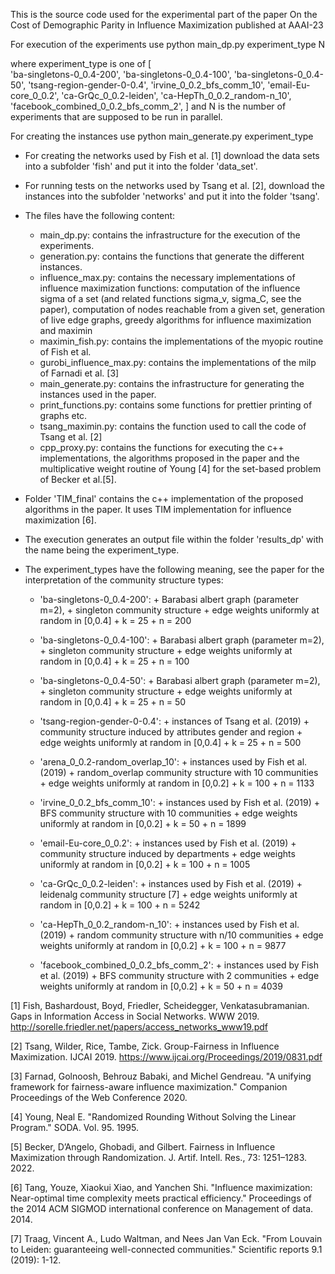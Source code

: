 This is the source code used for the experimental part of the paper 
			On the Cost of Demographic Parity in Influence Maximization published at AAAI-23

For execution of the experiments use
    python main_dp.py experiment_type N

where experiment_type is one of
        [   
	    'ba-singletons-0_0.4-200',
            'ba-singletons-0_0.4-100',
            'ba-singletons-0_0.4-50',
            'tsang-region-gender-0-0.4',
            'irvine_0_0.2_bfs_comm_10',
            'email-Eu-core_0_0.2',
            'ca-GrQc_0_0.2-leiden',
            'ca-HepTh_0_0.2_random-n_10',
            'facebook_combined_0_0.2_bfs_comm_2',
            ]
and N is the number of experiments that are supposed to be run in parallel.

For creating the instances use
    python main_generate.py experiment_type


- For creating the networks used by Fish et al. [1] download the data sets into a subfolder 'fish' and put it into the folder 'data_set'.

- For running tests on the networks used by Tsang et al. [2], download the instances into the subfolder 'networks' and put it into the folder 'tsang'.

- The files have the following content:
    - main_dp.py: contains the infrastructure for the execution of the experiments.
    - generation.py: contains the functions that generate the different instances.
    - influence_max.py: contains the necessary implementations of influence maximization functions: computation of the influence sigma of a set (and related functions sigma_v, sigma_C, see the paper), computation of nodes reachable from a given set, generation of live edge graphs, greedy algorithms for influence maximization and maximin
    - maximin_fish.py: contains the implementations of the myopic routine of Fish et al.
    - gurobi_influence_max.py: contains the implementations of the milp of Farnadi et al. [3]
    - main_generate.py: contains the infrastructure for generating the instances used in the paper.
    - print_functions.py: contains some functions for prettier printing of graphs etc.
    - tsang_maximin.py: contains the function used to call the code of Tsang et al. [2]
    - cpp_proxy.py: contains the functions for executing the c++ implementations, the algorithms proposed in the paper and the multiplicative weight routine of Young [4] for the set-based problem of Becker et al.[5].

- Folder 'TIM_final' contains the c++ implementation of the proposed algorithms in the paper. It uses TIM implementation for influence maximization [6].
- The execution generates an output file within the folder 'results_dp' with the name being the experiment_type.


- The experiment_types have the following meaning, see the paper for the interpretation of the community structure types:
    - 'ba-singletons-0_0.4-200':            + Barabasi albert graph (parameter m=2),
                                            + singleton community structure
                                            + edge weights uniformly at random in [0,0.4]
                                            + k = 25
                                            + n = 200

    - 'ba-singletons-0_0.4-100':            + Barabasi albert graph (parameter m=2),
                                            + singleton community structure
                                            + edge weights uniformly at random in [0,0.4]
                                            + k = 25
                                            + n = 100

    - 'ba-singletons-0_0.4-50':             + Barabasi albert graph (parameter m=2),
                                            + singleton community structure
                                            + edge weights uniformly at random in [0,0.4]
                                            + k = 25
                                            + n = 50

    - 'tsang-region-gender-0-0.4':          + instances of Tsang et al. (2019)
                                            + community structure induced by attributes gender and region
                                            + edge weights uniformly at random in [0,0.4]
                                            + k = 25
                                            + n = 500

    - 'arena_0_0.2-random_overlap_10':      + instances used by Fish et al. (2019)
                                            + random_overlap community structure with 10 communities
                                            + edge weights uniformly at random in [0,0.2]
                                            + k = 100
                                            + n = 1133                                

    - 'irvine_0_0.2_bfs_comm_10':           + instances used by Fish et al. (2019)
                                            + BFS community structure with 10 communities
                                            + edge weights uniformly at random in [0,0.2]
                                            + k = 50
                                            + n = 1899
                                            
    - 'email-Eu-core_0_0.2':                + instances used by Fish et al. (2019)
                                            + community structure induced by departments
                                            + edge weights uniformly at random in [0,0.2]
                                            + k = 100
                                            + n = 1005

    - 'ca-GrQc_0_0.2-leiden':               + instances used by Fish et al. (2019)
                                            + leidenalg community structure [7]
                                            + edge weights uniformly at random in [0,0.2]
                                            + k = 100
                                            + n = 5242

    - 'ca-HepTh_0_0.2_random-n_10':         + instances used by Fish et al. (2019)
                                            + random community structure with n/10 communities
                                            + edge weights uniformly at random in [0,0.2]
                                            + k = 100
                                            + n = 9877

    - 'facebook_combined_0_0.2_bfs_comm_2': + instances used by Fish et al. (2019)
                                            + BFS community structure with 2 communities
                                            + edge weights uniformly at random in [0,0.2]
                                            + k = 50
                                            + n = 4039


[1] Fish, Bashardoust, Boyd, Friedler, Scheidegger, Venkatasubramanian. Gaps in Information Access in Social Networks. WWW 2019.
    http://sorelle.friedler.net/papers/access_networks_www19.pdf
    
[2] Tsang, Wilder, Rice, Tambe, Zick. Group-Fairness in Influence Maximization. IJCAI 2019.
    https://www.ijcai.org/Proceedings/2019/0831.pdf
    
[3] Farnad, Golnoosh, Behrouz Babaki, and Michel Gendreau. "A unifying framework for fairness-aware influence maximization." Companion Proceedings of the Web Conference 2020.

[4] Young, Neal E. "Randomized Rounding Without Solving the Linear Program." SODA. Vol. 95. 1995.

[5] Becker, D’Angelo, Ghobadi, and Gilbert. Fairness in Influence Maximization through Randomization. J. Artif. Intell. Res., 73: 1251–1283. 2022.

[6] Tang, Youze, Xiaokui Xiao, and Yanchen Shi. "Influence maximization: Near-optimal time complexity meets practical efficiency." Proceedings of the 2014 ACM SIGMOD international conference on Management of data. 2014.

[7] Traag, Vincent A., Ludo Waltman, and Nees Jan Van Eck. "From Louvain to Leiden: guaranteeing well-connected communities." Scientific reports 9.1 (2019): 1-12.
